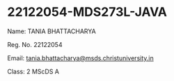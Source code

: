 # 22122054-MDS273L-JAVA

 Name: TANIA BHATTACHARYA

Reg. No. 22122054

Email: tania.bhattacharya@msds.christuniversity.in

Class: 2 MScDS A
